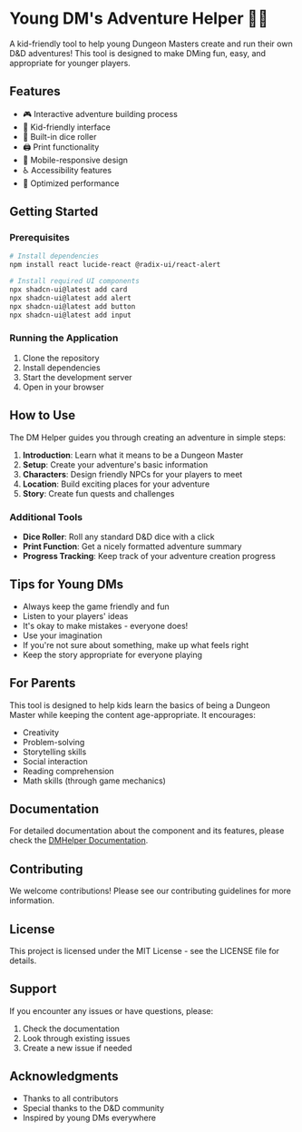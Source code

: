 # Young DM's Adventure Helper 🎲🐉

A kid-friendly tool to help young Dungeon Masters create and run their own D&D adventures! This tool is designed to make DMing fun, easy, and appropriate for younger players.

## Features

- 🎮 Interactive adventure building process
- 👾 Kid-friendly interface
- 🎲 Built-in dice roller
- 🖨️ Print functionality
- 📱 Mobile-responsive design
- ♿ Accessibility features
- 🚀 Optimized performance

## Getting Started

### Prerequisites

```bash
# Install dependencies
npm install react lucide-react @radix-ui/react-alert

# Install required UI components
npx shadcn-ui@latest add card
npx shadcn-ui@latest add alert
npx shadcn-ui@latest add button
npx shadcn-ui@latest add input
```

### Running the Application

1. Clone the repository
2. Install dependencies
3. Start the development server
4. Open in your browser

## How to Use

The DM Helper guides you through creating an adventure in simple steps:

1. **Introduction**: Learn what it means to be a Dungeon Master
2. **Setup**: Create your adventure's basic information
3. **Characters**: Design friendly NPCs for your players to meet
4. **Location**: Build exciting places for your adventure
5. **Story**: Create fun quests and challenges

### Additional Tools

- **Dice Roller**: Roll any standard D&D dice with a click
- **Print Function**: Get a nicely formatted adventure summary
- **Progress Tracking**: Keep track of your adventure creation progress

## Tips for Young DMs

- Always keep the game friendly and fun
- Listen to your players' ideas
- It's okay to make mistakes - everyone does!
- Use your imagination
- If you're not sure about something, make up what feels right
- Keep the story appropriate for everyone playing

## For Parents

This tool is designed to help kids learn the basics of being a Dungeon Master while keeping the content age-appropriate. It encourages:
- Creativity
- Problem-solving
- Storytelling skills
- Social interaction
- Reading comprehension
- Math skills (through game mechanics)

## Documentation

For detailed documentation about the component and its features, please check the [DMHelper Documentation](docs/DMHelper.md).

## Contributing

We welcome contributions! Please see our contributing guidelines for more information.

## License

This project is licensed under the MIT License - see the LICENSE file for details.

## Support

If you encounter any issues or have questions, please:
1. Check the documentation
2. Look through existing issues
3. Create a new issue if needed

## Acknowledgments

- Thanks to all contributors
- Special thanks to the D&D community
- Inspired by young DMs everywhere